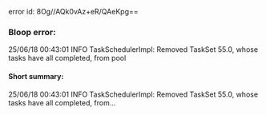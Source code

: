 error id: 8Og//AQk0vAz+eR/QAeKpg==
### Bloop error:

25/06/18 00:43:01 INFO TaskSchedulerImpl: Removed TaskSet 55.0, whose tasks have all completed, from pool
#### Short summary: 

25/06/18 00:43:01 INFO TaskSchedulerImpl: Removed TaskSet 55.0, whose tasks have all completed, from...